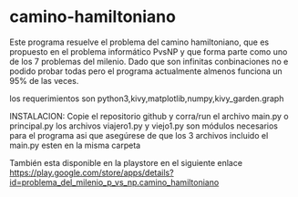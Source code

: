# camino-hamiltoniano
Este programa resuelve el problema del camino hamiltoniano, que es propuesto en el problema informático PvsNP y que forma parte como uno de los 7 problemas del milenio.
Dado que son infinitas conbinaciones no e podido probar todas pero el programa actualmente almenos funciona un 95% de las veces. 

los requerimientos son python3,kivy,matplotlib,numpy,kivy_garden.graph

INSTALACION:
Copie el repositorio github y corra/run el archivo main.py o principal.py los archivos viajero1.py y viejo1.py son módulos necesarios para el programa asi que asegúrese de que los 3 archivos incluido el main.py esten en la misma carpeta

También esta disponible en la playstore en el siguiente enlace https://play.google.com/store/apps/details?id=problema_del_milenio_p_vs_np.camino_hamiltoniano
